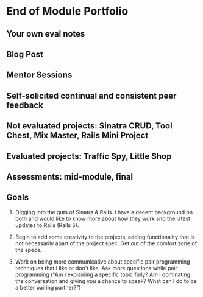 # End of Module Portfolio

## Your own eval notes

## Blog Post

## Mentor Sessions

## Self-solicited continual and consistent peer feedback

## Not evaluated projects: Sinatra CRUD, Tool Chest, Mix Master, Rails Mini Project

## Evaluated projects: Traffic Spy, Little Shop

## Assessments: mid-module, final

## Goals

1. Digging into the guts of Sinatra & Rails. I have a decent background on both and would like to know more about how they work and the latest updates to Rails (Rails 5).

2. Begin to add some creativity to the projects, adding functionality that is not necessarily apart of the project spec. Get out of the comfort zone of the specs.

3. Work on being more communicative about specific pair programming techniques that I like or don't like. Ask more questions while pair programming ("Am I explaining a specific topic fully? Am I dominating the conversation and giving you a chance to speak? What can I do to be a better pairing partner?")

